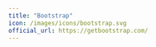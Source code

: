 ```yaml
---
title: "Bootstrap"
icon: /images/icons/bootstrap.svg
official_url: https://getbootstrap.com/
---
```

